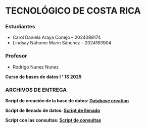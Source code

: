 # TECNOLÓGICO DE COSTA RICA
### Estudiantes
- Carol Daniela Araya Conejo – 2024089174  
- Lindsay Nahome Marín Sánchez – 2024163904

### Profesor 
- Rodrigo Nunez Nunez

**Curso de bases de datos I ' 1S 2025** 



### ARCHIVOS DE ENTREGA

   **Script de creación de la base de datos: [Database creation](https://github.com/carayac/CASO-1---Entregable-/blob/c9fdaa3f14c153501cfacd025b99b108ad6bb53a/Database%20creation.sql)**
   
   **Script de llenado de datos: [Script de llenado](https://github.com/carayac/CASO-1---Entregable-/blob/main/DIAGRAMA%20CASO%201.pdf)**
   
   **Script con las consultas: [Script de consultas](https://github.com/carayac/CASO-1---Entregable-/blob/main/DOCUMENTACION_CASO1.pdf)**
